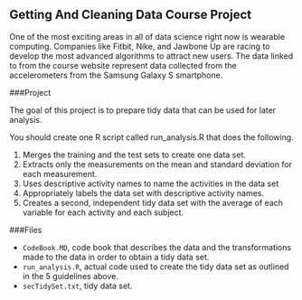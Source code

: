 ## Getting And Cleaning Data Course Project

One of the most exciting areas in all of data science right now is wearable computing. Companies like Fitbit, Nike, and Jawbone Up are racing to develop the most advanced algorithms to attract new users. The data linked to from the course website represent data collected from the accelerometers from the Samsung Galaxy S smartphone.

###Project

The goal of this project is to prepare tidy data that can be used for later analysis.

You should create one R script called run_analysis.R that does the following.

1. Merges the training and the test sets to create one data set.
2. Extracts only the measurements on the mean and standard deviation for each measurement.
3. Uses descriptive activity names to name the activities in the data set
4. Appropriately labels the data set with descriptive activity names.
5. Creates a second, independent tidy data set with the average of each variable for each activity and each subject.

###Files

- `CodeBook.MD`, code book that describes the data and the transformations made to the data in order to obtain a tidy data set. 
- `run_analysis.R`, actual code used to create the tidy data set as outlined in the 5 guidelines above.
- `secTidySet.txt`, tidy data set.